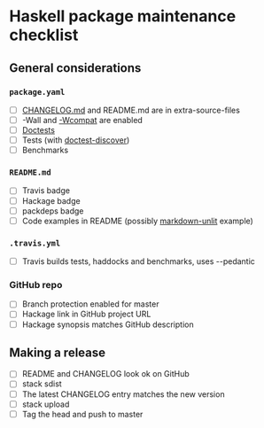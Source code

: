 # Haskell package maintenance checklist

## General considerations

### `package.yaml`

- [ ] [CHANGELOG.md][] and README.md are in extra-source-files
- [ ] -Wall and [-Wcompat][] are enabled
- [ ] [Doctests][]
- [ ] Tests (with [doctest-discover][])
- [ ] Benchmarks

### `README.md`

- [ ] Travis badge
- [ ] Hackage badge
- [ ] packdeps badge
- [ ] Code examples in README (possibly [markdown-unlit][] example)

### `.travis.yml`

- [ ] Travis builds tests, haddocks and benchmarks, uses --pedantic

### GitHub repo

- [ ] Branch protection enabled for master
- [ ] Hackage link in GitHub project URL
- [ ] Hackage synopsis matches GitHub description

## Making a release

- [ ] README and CHANGELOG look ok on GitHub
- [ ] stack sdist
- [ ] The latest CHANGELOG entry matches the new version
- [ ] stack upload
- [ ] Tag the head and push to master

[-wcompat]: https://downloads.haskell.org/~ghc/8.4.1/docs/html/users_guide/using-warnings.html#ghc-flag--Wcompat

[changelog.md]: https://keepachangelog.com/en/1.0.0/

[doctests]: https://github.com/sol/doctest

[doctest-discover]: https://github.com/karun012/doctest-discover

[markdown-unlit]: https://github.com/sol/markdown-unlit
